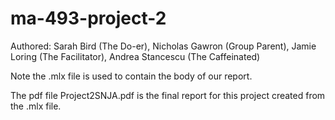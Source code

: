 # ma-493-project-2

Authored: Sarah Bird (The Do-er), Nicholas Gawron (Group Parent), Jamie Loring (The Facilitator), Andrea
Stancescu (The Caffeinated)

Note the .mlx file is used to contain the body of our report.
 
The pdf file Project2SNJA.pdf  is the final report for this project created from the .mlx file. 